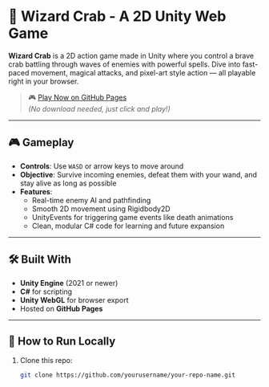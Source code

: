 # 🦀 Wizard Crab - A 2D Unity Web Game

**Wizard Crab** is a 2D action game made in Unity where you control a brave crab battling through waves of enemies with powerful spells. Dive into fast-paced movement, magical attacks, and pixel-art style action — all playable right in your browser.

> 🎮 [Play Now on GitHub Pages](https://yourusername.github.io/your-repo-name/)  
> _(No download needed, just click and play!)_

---

## 🎮 Gameplay

- **Controls**: Use `WASD` or arrow keys to move around  
- **Objective**: Survive incoming enemies, defeat them with your wand, and stay alive as long as possible
- **Features**:
  - Real-time enemy AI and pathfinding
  - Smooth 2D movement using Rigidbody2D
  - UnityEvents for triggering game events like death animations
  - Clean, modular C# code for learning and future expansion

---

## 🛠️ Built With

- **Unity Engine** (2021 or newer)
- **C#** for scripting
- **Unity WebGL** for browser export
- Hosted on **GitHub Pages**

---

## 📂 How to Run Locally

1. Clone this repo:
   ```bash
   git clone https://github.com/yourusername/your-repo-name.git
